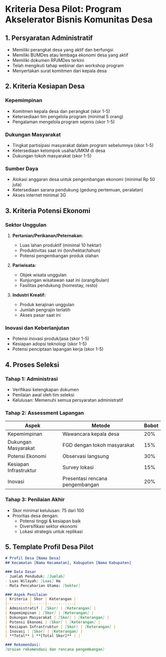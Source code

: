 # Kriteria Desa Pilot: Program Akselerator Bisnis Komunitas Desa

## 1. Persyaratan Administratif

- Memiliki perangkat desa yang aktif dan berfungsi
- Memiliki BUMDes atau lembaga ekonomi desa yang aktif
- Memiliki dokumen RPJMDes terkini
- Telah mengikuti tahap webinar dan workshop program
- Menyertakan surat komitmen dari kepala desa

## 2. Kriteria Kesiapan Desa

### Kepemimpinan

- Komitmen kepala desa dan perangkat (skor 1-5)
- Ketersediaan tim pengelola program (minimal 5 orang)
- Pengalaman mengelola program sejenis (skor 1-5)

### Dukungan Masyarakat

- Tingkat partisipasi masyarakat dalam program sebelumnya (skor 1-5)
- Ketersediaan kelompok usaha/UMKM di desa
- Dukungan tokoh masyarakat (skor 1-5)

### Sumber Daya

- Alokasi anggaran desa untuk pengembangan ekonomi (minimal Rp 50 juta)
- Ketersediaan sarana pendukung (gedung pertemuan, peralatan)
- Akses internet minimal 3G

## 3. Kriteria Potensi Ekonomi

### Sektor Unggulan

1. **Pertanian/Perikanan/Peternakan:**
   - Luas lahan produktif (minimal 10 hektar)
   - Produktivitas saat ini (ton/hektar/tahun)
   - Potensi pengembangan produk olahan

2. **Pariwisata:**
   - Objek wisata unggulan
   - Kunjungan wisatawan saat ini (orang/bulan)
   - Fasilitas pendukung (homestay, resto)

3. **Industri Kreatif:**
   - Produk kerajinan unggulan
   - Jumlah pengrajin terlatih
   - Akses pasar saat ini

### Inovasi dan Keberlanjutan

- Potensi inovasi produk/jasa (skor 1-5)
- Kesiapan adopsi teknologi (skor 1-5)
- Potensi penciptaan lapangan kerja (skor 1-5)

## 4. Proses Seleksi

### Tahap 1: Administrasi

- Verifikasi kelengkapan dokumen
- Penilaian awal oleh tim seleksi
- Kelulusan: Memenuhi semua persyaratan administratif

### Tahap 2: Assessment Lapangan

| Aspek | Metode | Bobot |
|-------|--------|-------|
| Kepemimpinan | Wawancara kepala desa | 20% |
| Dukungan Masyarakat | FGD dengan tokoh masyarakat | 15% |
| Potensi Ekonomi | Observasi langsung | 30% |
| Kesiapan Infrastruktur | Survey lokasi | 15% |
| Inovasi | Presentasi rencana pengembangan | 20% |

### Tahap 3: Penilaian Akhir

- Skor minimal kelulusan: 75 dari 100
- Prioritas desa dengan:
  - Potensi tinggi & kesiapan baik
  - Diversifikasi sektor ekonomi
  - Lokasi strategis untuk replikasi

## 5. Template Profil Desa Pilot

```markdown
# Profil Desa [Nama Desa]
## Kecamatan [Nama Kecamatan], Kabupaten [Nama Kabupaten]

### Data Dasar
- Jumlah Penduduk: [Jumlah]
- Luas Wilayah: [Luas] Ha
- Mata Pencaharian Utama: [Sektor]

### Aspek Penilaian
| Kriteria | Skor | Keterangan |
|----------|------|------------|
| Administratif | [Skor] | [Keterangan] |
| Kepemimpinan | [Skor] | [Keterangan] |
| Dukungan Masyarakat | [Skor] | [Keterangan] |
| Potensi Ekonomi | [Skor] | [Keterangan] |
| Kesiapan Infrastruktur | [Skor] | [Keterangan] |
| Inovasi | [Skor] | [Keterangan] |
| **Total** | **[Total Skor]** | |

### Rekomendasi:
[Uraian rekomendasi dan rencana pengembangan]
